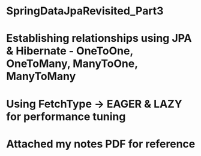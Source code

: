 # SpringDataJpaRevisited_Part3

# Establishing relationships using JPA & Hibernate - OneToOne, OneToMany, ManyToOne, ManyToMany
# Using FetchType -> EAGER & LAZY for performance tuning


# Attached my notes PDF for reference
